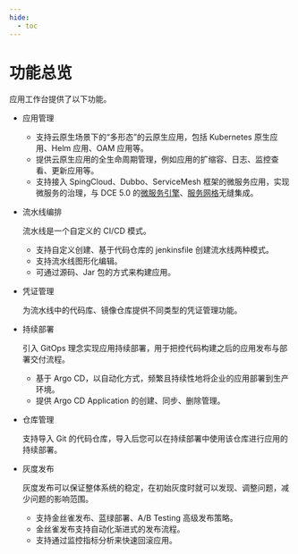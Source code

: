 ```yaml
---
hide:
  - toc
---
```


# 功能总览

应用工作台提供了以下功能。

- 应用管理

    - 支持云原生场景下的“多形态”的云原生应用，包括 Kubernetes  原生应用、Helm 应用、OAM 应用等。
    - 提供云原生应用的全生命周期管理，例如应用的扩缩容、日志、监控查看、更新应用等。
    - 支持接入 SpingCloud、Dubbo、ServiceMesh 框架的微服务应用，实现微服务的治理，与 DCE 5.0 的[微服务引擎](../../skoala/intro/what.md)、[服务网格](../../mspider/01Intro/what.md)无缝集成。

- 流水线编排

    流水线是一个自定义的 CI/CD 模式。

    - 支持自定义创建、基于代码仓库的 jenkinsfile 创建流水线两种模式。
    - 支持流水线图形化编辑。
    - 可通过源码、Jar 包的方式来构建应用。

- 凭证管理

    为流水线中的代码库、镜像仓库提供不同类型的凭证管理功能。

- 持续部署

    引入 GitOps 理念实现应用持续部署，用于把控代码构建之后的应用发布与部署交付流程。

    - 基于 Argo CD，以自动化方式，频繁且持续性地将企业的应用部署到生产环境。
    - 提供 Argo CD Application 的创建、同步、删除管理。

- 仓库管理

    支持导入 Git 的代码仓库，导入后您可以在持续部署中使用该仓库进行应用的持续部署。

- 灰度发布

    灰度发布可以保证整体系统的稳定，在初始灰度时就可以发现、调整问题，减少问题的影响范围。

    - 支持金丝雀发布、蓝绿部署、A/B Testing 高级发布策略。
    - 金丝雀发布支持自动化渐进式的发布流程。
    - 支持通过监控指标分析来快速回滚应用。
